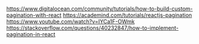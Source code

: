 https://www.digitalocean.com/community/tutorials/how-to-build-custom-pagination-with-react
https://academind.com/tutorials/reactjs-pagination
https://www.youtube.com/watch?v=IYCa1F-OWmk
https://stackoverflow.com/questions/40232847/how-to-implement-pagination-in-react
